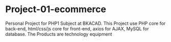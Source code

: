 # Project-01-ecommerce
Personal Project for PHP1 Subject at BKACAD. This Project use PHP core for back-end, html/css/js core for front-end, axios for AJAX, MySQL for database. The Products are technology equipment

